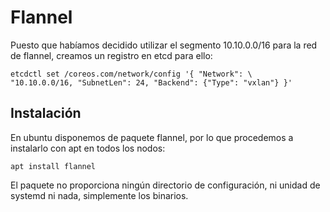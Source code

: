 # Flannel

Puesto que habíamos decidido utilizar el segmento 10.10.0.0/16 para la
red de flannel, creamos un registro en etcd para ello:

    etcdctl set /coreos.com/network/config '{ "Network": \
	"10.10.0.0/16, "SubnetLen": 24, "Backend": {"Type": "vxlan"} }'
	
## Instalación

En ubuntu disponemos de paquete flannel, por lo que procedemos a
instalarlo con apt en todos los nodos:

    apt install flannel
	
El paquete no proporciona ningún directorio de configuración, ni
unidad de systemd ni nada, simplemente los binarios.

